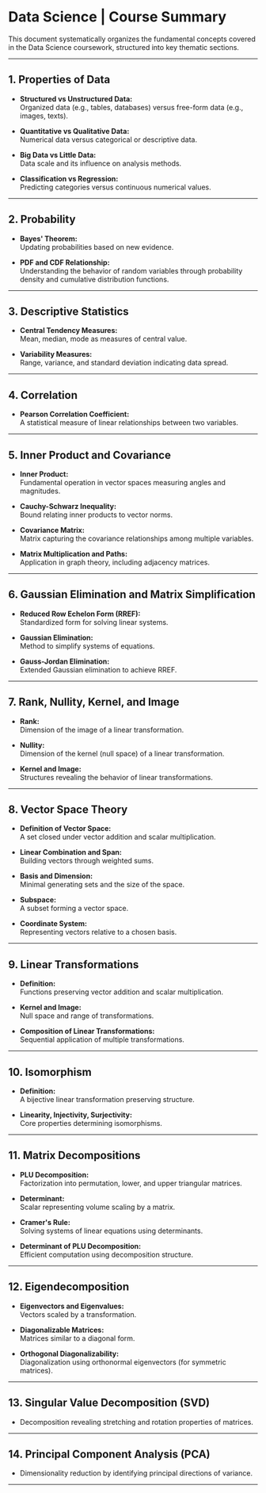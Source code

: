 # Data Science | Course Summary

This document systematically organizes the fundamental concepts covered in the Data Science coursework, structured into key thematic sections.

---

## 1. Properties of Data

- **Structured vs Unstructured Data:**  
  Organized data (e.g., tables, databases) versus free-form data (e.g., images, texts).

- **Quantitative vs Qualitative Data:**  
  Numerical data versus categorical or descriptive data.

- **Big Data vs Little Data:**  
  Data scale and its influence on analysis methods.

- **Classification vs Regression:**  
  Predicting categories versus continuous numerical values.

---

## 2. Probability

- **Bayes' Theorem:**  
  Updating probabilities based on new evidence.

- **PDF and CDF Relationship:**  
  Understanding the behavior of random variables through probability density and cumulative distribution functions.

---

## 3. Descriptive Statistics

- **Central Tendency Measures:**  
  Mean, median, mode as measures of central value.

- **Variability Measures:**  
  Range, variance, and standard deviation indicating data spread.

---

## 4. Correlation

- **Pearson Correlation Coefficient:**  
  A statistical measure of linear relationships between two variables.

---

## 5. Inner Product and Covariance

- **Inner Product:**  
  Fundamental operation in vector spaces measuring angles and magnitudes.

- **Cauchy-Schwarz Inequality:**  
  Bound relating inner products to vector norms.

- **Covariance Matrix:**  
  Matrix capturing the covariance relationships among multiple variables.

- **Matrix Multiplication and Paths:**  
  Application in graph theory, including adjacency matrices.

---

## 6. Gaussian Elimination and Matrix Simplification

- **Reduced Row Echelon Form (RREF):**  
  Standardized form for solving linear systems.

- **Gaussian Elimination:**  
  Method to simplify systems of equations.

- **Gauss-Jordan Elimination:**  
  Extended Gaussian elimination to achieve RREF.

---

## 7. Rank, Nullity, Kernel, and Image

- **Rank:**  
  Dimension of the image of a linear transformation.

- **Nullity:**  
  Dimension of the kernel (null space) of a linear transformation.

- **Kernel and Image:**  
  Structures revealing the behavior of linear transformations.

---

## 8. Vector Space Theory

- **Definition of Vector Space:**  
  A set closed under vector addition and scalar multiplication.

- **Linear Combination and Span:**  
  Building vectors through weighted sums.

- **Basis and Dimension:**  
  Minimal generating sets and the size of the space.

- **Subspace:**  
  A subset forming a vector space.

- **Coordinate System:**  
  Representing vectors relative to a chosen basis.

---

## 9. Linear Transformations

- **Definition:**  
  Functions preserving vector addition and scalar multiplication.

- **Kernel and Image:**  
  Null space and range of transformations.

- **Composition of Linear Transformations:**  
  Sequential application of multiple transformations.

---

## 10. Isomorphism

- **Definition:**  
  A bijective linear transformation preserving structure.

- **Linearity, Injectivity, Surjectivity:**  
  Core properties determining isomorphisms.

---

## 11. Matrix Decompositions

- **PLU Decomposition:**  
  Factorization into permutation, lower, and upper triangular matrices.

- **Determinant:**  
  Scalar representing volume scaling by a matrix.

- **Cramer's Rule:**  
  Solving systems of linear equations using determinants.

- **Determinant of PLU Decomposition:**  
  Efficient computation using decomposition structure.

---

## 12. Eigendecomposition

- **Eigenvectors and Eigenvalues:**  
  Vectors scaled by a transformation.

- **Diagonalizable Matrices:**  
  Matrices similar to a diagonal form.

- **Orthogonal Diagonalizability:**  
  Diagonalization using orthonormal eigenvectors (for symmetric matrices).

---

## 13. Singular Value Decomposition (SVD)

- Decomposition revealing stretching and rotation properties of matrices.

---

## 14. Principal Component Analysis (PCA)

- Dimensionality reduction by identifying principal directions of variance.

---
